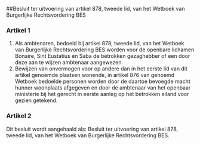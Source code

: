 <meta http-equiv='Content-Type' content='text/html; charset=utf-8' />

##Besluit ter uitvoering van artikel 878, tweede lid, van het Wetboek van Burgerlijke Rechtsvordering BES

### Artikel  1  

1.  Als ambtenaren, bedoeld bij artikel 878, tweede lid, van het Wetboek van Burgerlijke Rechtsvordering BES worden voor de openbare lichamen Bonaire, Sint Eustatius en Saba de betrokken gezaghebber of een door deze aan te wijzen ambtenaar aangewezen.   
2.  Bewijzen van onvermogen voor op andere dan in het eerste lid van dit artikel genoemde plaatsen wonende, in artikel 876 van genoemd Wetboek bedoelde personen worden door de daartoe bevoegde macht hunner woonplaats afgegeven en door de ambtenaar van het openbaar ministerie bij het gerecht in eerste aanleg op het betrokken eiland voor gezien getekend.  

### Artikel  2  

Dit besluit wordt aangehaald als: Besluit ter uitvoering van artikel 878, tweede lid, van het Wetboek van Burgerlijke Rechtsvordering BES. 
